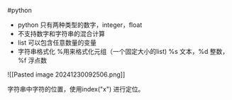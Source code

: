 #python 







- python 只有两种类型的数字，integer，float
- 不支持数字和字符串的混合计算
- list 可以包含任意数量的变量
- 字符串格式化 %用来格式化元组（一个固定大小的list) %s 文本，%d 整数，%f 浮点数 

![[Pasted image 20241230092506.png]]

字符串中字符的位置，使用index("x") 进行定位。



















